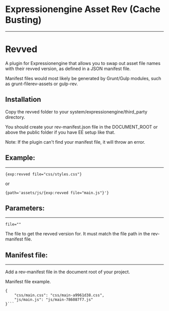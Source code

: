 # Expressionengine Asset Rev (Cache Busting)
---

# Revved
A plugin for Expressionengine that allows you to swap out asset file names with their revved version, as defined in a JSON manifest file.

Manifest files would most likely be generated by Grunt/Gulp modules, such as grunt-filerev-assets or gulp-rev.

## Installation
Copy the revved folder to your system/expressionengine/third_party directory.

You should create your rev-manifest.json file in the DOCUMENT_ROOT or above the public folder if you have EE setup like that.

Note: If the plugin can't find your manifest file, it will throw an error.

## Example:
----------------
`{exp:revved file="css/styles.css"}`

or

`{path='assets/js/{exp:revved file="main.js"}'}`


## Parameters:
----------------
`file=""`

The file to get the revved version for.
It must match the file path in the rev-manifest file.


## Manifest file:
----------------
Add a rev-manifest file in the document root of your project.

Manifest file example.

```
{
    "css/main.css": "css/main-a9961d38.css",
    "js/main.js": "js/main-786087f7.js"
}```
